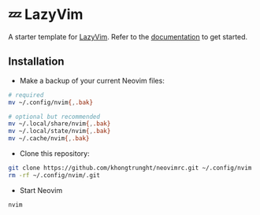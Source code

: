 # 💤 LazyVim

A starter template for [LazyVim](https://github.com/LazyVim/LazyVim).
Refer to the [documentation](https://lazyvim.github.io/installation) to get started.

## Installation
* Make a backup of your current Neovim files:

```sh
# required
mv ~/.config/nvim{,.bak}

# optional but recommended
mv ~/.local/share/nvim{,.bak}
mv ~/.local/state/nvim{,.bak}
mv ~/.cache/nvim{,.bak}
```

* Clone this repository:
```sh
git clone https://github.com/khongtrunght/neovimrc.git ~/.config/nvim
rm -rf ~/.config/nvim/.git
```

* Start Neovim
```sh
nvim
```

